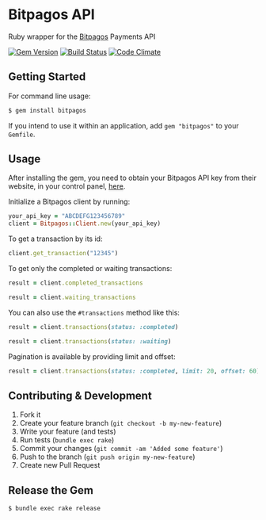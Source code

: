 # Bitpagos API

Ruby wrapper for the [Bitpagos](https://www.bitpagos.com) Payments API

[![Gem Version](https://badge.fury.io/rb/bitpagos.svg)](http://badge.fury.io/rb/bitpagos)
[![Build Status](https://travis-ci.org/ombulabs/bitpagos.svg?branch=master)](https://travis-ci.org/ombulabs/bitpagos)
[![Code Climate](https://codeclimate.com/github/ombulabs/bitpagos/badges/gpa.svg)](https://codeclimate.com/github/ombulabs/bitpagos)

## Getting Started

For command line usage:

```bash
$ gem install bitpagos
```

If you intend to use it within an application, add `gem "bitpagos"` to your
`Gemfile`.

## Usage

After installing the gem, you need to obtain your Bitpagos API key from their
website, in your control panel, [here](https://www.bitpagos.com/api/settings).

Initialize a Bitpagos client by running:

```ruby
your_api_key = "ABCDEFG123456789"
client = Bitpagos::Client.new(your_api_key)
```

To get a transaction by its id:

```ruby
client.get_transaction("12345")
```

To get only the completed or waiting transactions:

```ruby
result = client.completed_transactions

result = client.waiting_transactions
```

You can also use the `#transactions` method like this:

```ruby
result = client.transactions(status: :completed)

result = client.transactions(status: :waiting)
```

Pagination is available by providing limit and offset:

```ruby
result = client.transactions(status: :completed, limit: 20, offset: 60)
```

## Contributing & Development

1. Fork it
2. Create your feature branch (`git checkout -b my-new-feature`)
3. Write your feature (and tests)
4. Run tests (`bundle exec rake`)
5. Commit your changes (`git commit -am 'Added some feature'`)
6. Push to the branch (`git push origin my-new-feature`)
7. Create new Pull Request

## Release the Gem

```bash
$ bundle exec rake release
```
